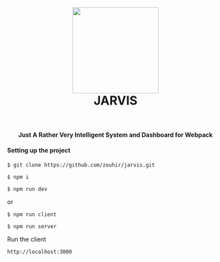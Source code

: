<h1 align="center">
  <img src="https://github.com/zouhir/jarvis/blob/master/.github/logo.png?raw=true" width="200">
    <br />
    JARVIS
    <br />
    <br />
</h1>

<h4 align="center">Just A Rather Very Intelligent System and Dashboard for Webpack</h4>


#### Setting up the project

`$ git clone https://github.com/zouhir/jarvis.git`

`$ npm i`

`$ npm run dev`

or

`$ npm run client`

`$ npm run server`

Run the client

`http://localhost:3000`